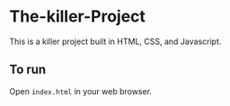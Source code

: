 # The-killer-Project
This is a killer project built in HTML, CSS, and Javascript.

## To run
Open `index.html` in your web browser.

